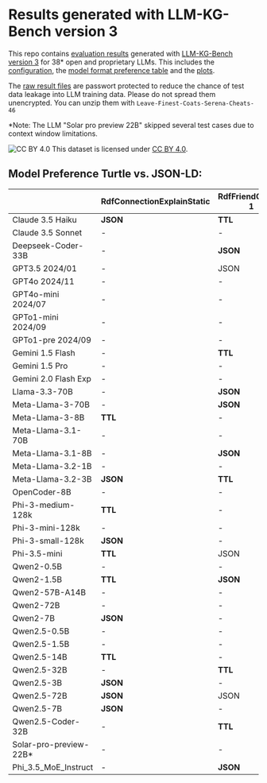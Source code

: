 # Results generated with LLM-KG-Bench version 3

This repo contains [evaluation results](rawresults/) generated with [LLM-KG-Bench version 3](https://github.com/aksw/LLM-KG-Bench) for 38* open and proprietary LLMs.
This includes the [configuration](configuration.yml), the [model format preference table](modelPreferences.csv) and the [plots](plots/).

The [raw result files](rawresults/) are passwort protected to reduce the chance of test data leakage into LLM training data. Please do not spread them unencrypted. You can unzip them with `Leave-Finest-Coats-Serena-Cheats-46`

*Note: The LLM "Solar pro preview 22B" skipped several test cases due to context window limitations.

![CC BY 4.0](https://i.creativecommons.org/l/by/4.0/88x31.png) This dataset is licensed under [CC BY 4.0](https://creativecommons.org/licenses/by/4.0/).

## Model Preference Turtle vs. JSON-LD:

|                                            | RdfConnectionExplainStatic | RdfFriendCount-1 | RdfFriendCount-2 | RdfSyntaxFixList | Sparql2AnswerListOrga | Text2AnswerListOrga |
|--------------------------------------------|----------------------------|------------------|------------------|------------------|-----------------------|---------------------|
| Claude 3.5 Haiku                           | **JSON**                   | **TTL**          | **TTL**          | -                | -                     | -                   |
| Claude 3.5 Sonnet                          | -                          | -                | -                | -                | -                     | -                   |
| Deepseek-Coder-33B                         | -                          | **JSON**         | **JSON**         | **JSON**         | -                     | -                   |
| GPT3.5 2024/01                             | -                          | JSON             | **JSON**         | -                | -                     | **TTL**             |
| GPT4o 2024/11                              | -                          | -                | -                | JSON             | -                     | -                   |
| GPT4o-mini 2024/07                         | -                          | -                | TTL              | -                | -                     | **TTL**             |
| GPTo1-mini 2024/09                         | -                          | -                | -                | -                | -                     | -                   |
| GPTo1-pre 2024/09                          | -                          | -                | -                | -                | -                     | -                   |
| Gemini 1.5 Flash                           | -                          | **TTL**          | -                | -                | -                     | -                   |
| Gemini 1.5 Pro                             | -                          | -                | -                | -                | -                     | -                   |
| Gemini 2.0 Flash Exp                       | -                          | -                | -                | -                | -                     | -                   |
| Llama-3.3-70B                              | -                          | **JSON**         | **JSON**         | **JSON**         | -                     | -                   |
| Meta-Llama-3-70B                           | -                          | **JSON**         | **JSON**         | **JSON**         | -                     | -                   |
| Meta-Llama-3-8B                            | **TTL**                    | -                | -                | -                | -                     | -                   |
| Meta-Llama-3.1-70B                         | -                          | -                | -                | **JSON**         | **TTL**               | -                   |
| Meta-Llama-3.1-8B                          | -                          | **JSON**         | **JSON**         | JSON             | -                     | -                   |
| Meta-Llama-3.2-1B                          | -                          | -                | -                | **JSON**         | -                     | -                   |
| Meta-Llama-3.2-3B                          | **JSON**                   | **TTL**          | **TTL**          | **JSON**         | -                     | -                   |
| OpenCoder-8B                               | -                          | -                | -                | -                | TTL                   | -                   |
| Phi-3-medium-128k                          | **TTL**                    | -                | JSON             | -                | -                     | TTL                 |
| Phi-3-mini-128k                            | -                          | -                | **JSON**         | **JSON**         | -                     | -                   |
| Phi-3-small-128k                           | **JSON**                   | -                | -                | TTL              | -                     | -                   |
| Phi-3.5-mini                               | **TTL**                    | JSON             | -                | **JSON**         | **TTL**               | -                   |
| Qwen2-0.5B                                 | -                          | -                | JSON             | -                | -                     | -                   |
| Qwen2-1.5B                                 | **TTL**                    | **JSON**         | **JSON**         | **JSON**         | -                     | -                   |
| Qwen2-57B-A14B                             | -                          | -                | -                | **JSON**         | TTL                   | **TTL**             |
| Qwen2-72B                                  | -                          | -                | -                | **JSON**         | -                     | -                   |
| Qwen2-7B                                   | **JSON**                   | -                | -                | -                | -                     | TTL                 |
| Qwen2.5-0.5B                               | -                          | -                | -                | -                | -                     | -                   |
| Qwen2.5-1.5B                               | -                          | -                | -                | **JSON**         | -                     | -                   |
| Qwen2.5-14B                                | **TTL**                    | -                | -                | -                | -                     | TTL                 |
| Qwen2.5-32B                                | -                          | **TTL**          | **TTL**          | **JSON**         | **JSON**              | -                   |
| Qwen2.5-3B                                 | **JSON**                   | -                | -                | **JSON**         | -                     | -                   |
| Qwen2.5-72B                                | **JSON**                   | JSON             | **JSON**         | -                | -                     | **TTL**             |
| Qwen2.5-7B                                 | **JSON**                   | -                | -                | -                | **TTL**               | **TTL**             |
| Qwen2.5-Coder-32B                          | -                          | **TTL**          | **TTL**          | -                | -                     | -                   |
| Solar-pro-preview-22B*                     | -                          | -                | -                | JSON             | -                     | -                   |
| Phi_3.5_MoE_Instruct                       | -                          | **JSON**         | **JSON**         | **JSON**         | **TTL**               | -                   |
